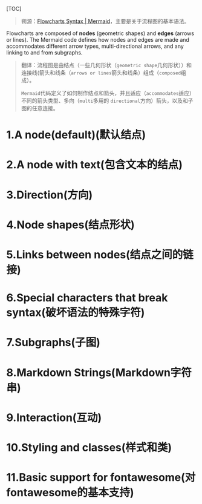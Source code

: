 [TOC]

>   朔源：[Flowcharts Syntax | Mermaid](http://mermaid.js.org/syntax/flowchart.html)，主要是关于流程图的基本语法。

Flowcharts are composed of **nodes** (geometric shapes) and **edges** (arrows or lines). The Mermaid code defines how nodes and edges are made and accommodates different arrow types, multi-directional arrows, and any linking to and from subgraphs.

>   翻译：流程图是由结点（一些几何形状（`geometric shape`几何形状））和连接线(箭头和线条（`arrows or lines`箭头和线条）组成（`composed`组成）。
>
>   `Mermaid`代码定义了如何制作结点和箭头，并且适应（`accommodates`适应）不同的箭头类型、多向（`multi`多用的 `directional`方向）箭头，以及和子图的任意连接。

# 1.A node(default)(默认结点)

# 2.A node with text(包含文本的结点)

# 3.Direction(方向)

# 4.Node shapes(结点形状)

# 5.Links between nodes(结点之间的链接)

# 6.Special characters that break syntax(破坏语法的特殊字符)

# 7.Subgraphs(子图)

# 8.Markdown Strings(Markdown字符串)

# 9.Interaction(互动)

# 10.Styling and classes(样式和类)

# 11.Basic support for fontawesome(对fontawesome的基本支持)



